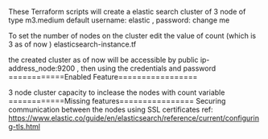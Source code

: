 These Terraform scripts will create a elastic search cluster of 3 node of type m3.medium 
default username: elastic , password: change me 

To set the number of nodes on the cluster edit the value of count (which is 3 as of now ) elasticsearch-instance.tf

the created cluster as of now will be accessible by public ip-address_node:9200 , then using the credentials and password
============Enabled Feature=================

3 node cluster
capacity to inclease the nodes with count variable
============Missing features================
Securing communication between the nodes using SSL certificates 
ref: https://www.elastic.co/guide/en/elasticsearch/reference/current/configuring-tls.html

